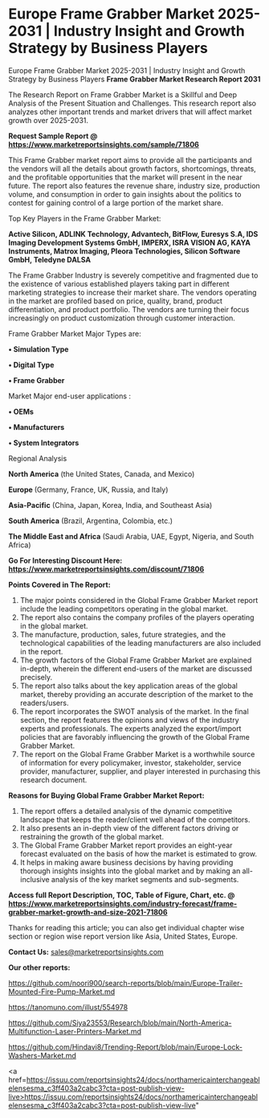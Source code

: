 # Europe Frame Grabber Market 2025-2031 | Industry Insight and Growth Strategy by Business Players
 Europe Frame Grabber Market 2025-2031 | Industry Insight and Growth Strategy by Business Players
<strong>Frame Grabber Market Research Report 2031</strong>

The Research Report on Frame Grabber Market is a Skillful and Deep Analysis of the Present Situation and Challenges. This research report also analyzes other important trends and market drivers that will affect market growth over 2025-2031.

<strong>Request Sample Report @ <a href=https://www.marketreportsinsights.com/sample/71806>https://www.marketreportsinsights.com/sample/71806</a></strong>

This Frame Grabber market report aims to provide all the participants and the vendors will all the details about growth factors, shortcomings, threats, and the profitable opportunities that the market will present in the near future. The report also features the revenue share, industry size, production volume, and consumption in order to gain insights about the politics to contest for gaining control of a large portion of the market share.

Top Key Players in the Frame Grabber Market:

<strong>Active Silicon, ADLINK Technology, Advantech, BitFlow, Euresys S.A, IDS Imaging Development Systems GmbH, IMPERX, ISRA VISION AG, KAYA Instruments, Matrox Imaging, Pleora Technologies, Silicon Software GmbH, Teledyne DALSA</strong>

The Frame Grabber Industry is severely competitive and fragmented due to the existence of various established players taking part in different marketing strategies to increase their market share. The vendors operating in the market are profiled based on price, quality, brand, product differentiation, and product portfolio. The vendors are turning their focus increasingly on product customization through customer interaction.

Frame Grabber Market Major Types are:

<strong>• Simulation Type

• Digital Type

• Frame Grabber</strong>

Market Major end-user applications :

<strong>• OEMs

• Manufacturers

• System Integrators</strong>

Regional Analysis

</u><strong><b>North America</b></strong> (the United States, Canada, and Mexico)

<strong><b>Europe </b></strong>(Germany, France, UK, Russia, and Italy)

<strong><b>Asia-Pacific</b></strong> (China, Japan, Korea, India, and Southeast Asia)

<strong><b>South America</b></strong> (Brazil, Argentina, Colombia, etc.)

<strong><b>The Middle East and Africa</b></strong> (Saudi Arabia, UAE, Egypt, Nigeria, and South Africa)

<strong>Go For Interesting Discount Here: <a href=https://www.marketreportsinsights.com/discount/71806>https://www.marketreportsinsights.com/discount/71806</a></strong>

<strong>Points Covered in The Report:</strong>
<ol>
  <li>The major points considered in the Global Frame Grabber Market report include the leading competitors operating in the global market.</li>
  <li>The report also contains the company profiles of the players operating in the global market.</li>
  <li>The manufacture, production, sales, future strategies, and the technological capabilities of the leading manufacturers are also included in the report.</li>
  <li>The growth factors of the Global Frame Grabber Market are explained in-depth, wherein the different end-users of the market are discussed precisely.</li>
  <li>The report also talks about the key application areas of the global market, thereby providing an accurate description of the market to the readers/users.</li>
  <li>The report incorporates the SWOT analysis of the market. In the final section, the report features the opinions and views of the industry experts and professionals. The experts analyzed the export/import policies that are favorably influencing the growth of the Global Frame Grabber Market.</li>
  <li>The report on the Global Frame Grabber Market is a worthwhile source of information for every policymaker, investor, stakeholder, service provider, manufacturer, supplier, and player interested in purchasing this research document.</li>
</ol>
<strong>Reasons for Buying Global Frame Grabber Market Report:</strong>

<ol>
  <li>The report offers a detailed analysis of the dynamic competitive landscape that keeps the reader/client well ahead of the competitors.</li>
  <li>It also presents an in-depth view of the different factors driving or restraining the growth of the global market.</li>
  <li>The Global Frame Grabber Market report provides an eight-year forecast evaluated on the basis of how the market is estimated to grow.</li>
  <li>It helps in making aware business decisions by having providing thorough insights insights into the global market and by making an all-inclusive analysis of the key market segments and sub-segments.</li>
</ol>
<strong>Access full Report Description, TOC, Table of Figure, Chart, etc. @ <a href=https://www.marketreportsinsights.com/industry-forecast/frame-grabber-market-growth-and-size-2021-71806>https://www.marketreportsinsights.com/industry-forecast/frame-grabber-market-growth-and-size-2021-71806</a></strong>


Thanks for reading this article; you can also get individual chapter wise section or region wise report version like Asia, United States, Europe.

<strong>Contact Us:</strong>
sales@marketreportsinsights.com

<strong>Our other reports:</strong>

<a href=https://github.com/noori900/search-reports/blob/main/Europe-Trailer-Mounted-Fire-Pump-Market.md>https://github.com/noori900/search-reports/blob/main/Europe-Trailer-Mounted-Fire-Pump-Market.md</a>

<a href=https://tanomuno.com/illust/554978>https://tanomuno.com/illust/554978</a>

<a href=https://github.com/Siya23553/Research/blob/main/North-America-Multifunction-Laser-Printers-Market.md>https://github.com/Siya23553/Research/blob/main/North-America-Multifunction-Laser-Printers-Market.md</a>

<a href=https://github.com/Hindavi8/Trending-Report/blob/main/Europe-Lock-Washers-Market.md>https://github.com/Hindavi8/Trending-Report/blob/main/Europe-Lock-Washers-Market.md</a>

<a href=https://issuu.com/reportsinsights24/docs/northamericainterchangeablelensesma_c3ff403a2cabc3?cta=post-publish-view-live>https://issuu.com/reportsinsights24/docs/northamericainterchangeablelensesma_c3ff403a2cabc3?cta=post-publish-view-live</a>"
